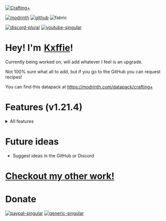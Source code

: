 [![Crafting+](https://raw.githubusercontent.com/Kxffie/CraftingPlus/main/raw.png)](https://modrinth.com/datapack/crafting+)

[![modrinth](https://cdn.jsdelivr.net/npm/@intergrav/devins-badges@3/assets/compact/available/modrinth_vector.svg)](https://modrinth.com/datapack/crafting+)
[![github](https://cdn.jsdelivr.net/npm/@intergrav/devins-badges@3/assets/compact/available/github_vector.svg)](https://github.com/Kxffie/CraftingPlus)
![fabric](https://cdn.jsdelivr.net/npm/@intergrav/devins-badges@3/assets/compact/supported/fabric_vector.svg)

[![discord-plural](https://cdn.jsdelivr.net/npm/@intergrav/devins-badges@3/assets/compact/social/discord-plural_vector.svg)](https://discord.gg/FdWDRYBBkf)
[![youtube-singular](https://cdn.jsdelivr.net/npm/@intergrav/devins-badges@3/assets/compact/social/youtube-singular_vector.svg)](https://www.youtube.com/Kxffie?sub_confirmation=1)

# Hey! I'm [Kxffie](https://www.youtube.com/Kxffie?sub_confirmation=1)!
Currently being worked on, will add whatever I feel is an upgrade.

Not 100% sure what all to add, but if you go to the GitHub you can request recipes!

You can find this datapack at https://modrinth.com/datapack/crafting+

# Features (v1.21.4)
<details>
<summary>All features</summary>

### Better Crafting:
- Minecart Variants can now be quickly crafted with 5 ingots and its respected block (TNT, Furnace, etc) in the middle
- Logs to Ladders
- Logs to Chest and Trapped Chest if tripwire hook is in middle
- Dirt underneath tall grass, grass or moss carpet to create Grass Block
- Beacons accept any Glass and Obsidian blocks
- Enchanting tables accept all obsidian blocks
- Repeater no longer needs redstone torches, just redstone dust and sticks
- Spectral arrow takes Glow berries, Glow ink sacs and Glowstone dust.
- Craft any stone tools with any stone (cobblestone, granite, andesite, diorite, tuff, cobbled deepslate, end stone, blackstone and netherrack)
- Same with Pistons (accepting all wood types as well), Brewing Stands, Dropper and Dispenser, Furnace, Observers and Levers.
- Craft Rooted Dirt (Hanging Root below Dirt Block)
- Craft Crismon and Warped nylium blocks with Netherrack below their respected "grass"
- Craft Twisting and Weeping vines with 3 of their respected "grass" in a row
- Gravel to Flint
- Craft Red/Brown Mushroom Blocks with 4 of its respected Mushroom types
- Craft Shroomlight by using a Glowstone Block and Mushroom Stem
- Redye Beds, Carpet and Wool
- Recraft Snow Blocks with Snow Layers

### Uncraft:
- Honeycomb Block into honeycombs
- Nether Brick Blocks (Red and Normal) into nether bricks
- Nether Wart Blocks (Wart and Warped) into fungi
- Any wool into string
- Quartz Block into quartz
- Clay Block into clay
- Glowstone Block into glowstone
- Cobweb into string
- Snow block into snowballs
- Dripstone block into pointed dripstones
- Turn Glowberries to Glowstone
- Uncraft Sandstone Variants
- Uncraft Ice Variants
- Amethyst Block to Shards
- Uncraft Honey
- Uncraft Melons
- Uncraft Magma Block
- Uncraft Red/Brown Mushroom Blocks into 4 of its respected Mushroom types

### Bulk Crafting
- Bowls
- Cauldrons
- Chains
- Dispenser (Craft Bow around Dropper)
- Ender Eyes
- Gold and Iron Pressure Plates
- Bulk Minecarts

### Smelting
- Raw ore blocks into block variants (Raw Iron Ore into Iron Block)
- Smelt Flesh into Leather
- Smelt Saplings into Dead Bushes

</details>


# Future ideas
- Suggest ideas in the GitHub or Discord

# [Checkout my other work!](https://modrinth.com/user/kxffie)

# Donate
[![paypal-singular](https://cdn.jsdelivr.net/npm/@intergrav/devins-badges@3/assets/compact/donate/paypal-singular_vector.svg)](https://www.paypal.com/paypalme/kxffie)
[![generic-singular](https://cdn.jsdelivr.net/npm/@intergrav/devins-badges@3/assets/compact/donate/generic-singular_vector.svg)](https://cash.app/$kxffie)